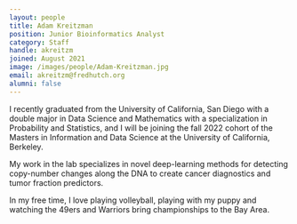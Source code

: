 ```yaml
---
layout: people
title: Adam Kreitzman
position: Junior Bioinformatics Analyst
category: Staff
handle: akreitzm
joined: August 2021
image: /images/people/Adam-Kreitzman.jpg
email: akreitzm@fredhutch.org
alumni: false
---
```


I recently graduated from the University of California, San Diego with a double major in Data Science and Mathematics with a specialization in Probability and Statistics, and I will be joining the fall 2022 cohort of the Masters in Information and Data Science at the University of California, Berkeley.

My work in the lab specializes in novel deep-learning methods for detecting copy-number changes along the DNA to create cancer diagnostics and tumor fraction predictors.

In my free time, I love playing volleyball, playing with my puppy and watching the 49ers and Warriors bring championships to the Bay Area.
